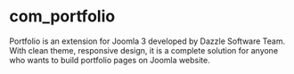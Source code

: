 # com_portfolio
Portfolio is an extension for Joomla 3 developed by Dazzle Software Team.
With clean theme, responsive design, it is a complete solution for anyone who wants to build portfolio pages on Joomla website.
